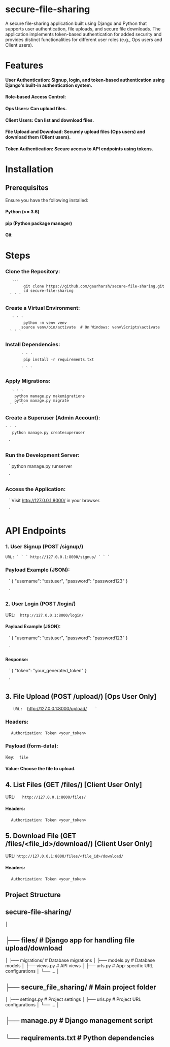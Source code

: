 # secure-file-sharing
A secure file-sharing application built using Django and Python that supports user authentication, file uploads, and secure file downloads. The application implements token-based authentication for added security and provides distinct functionalities for different user roles (e.g., Ops users and Client users).

# Features
#### User Authentication: Signup, login, and token-based authentication using Django's built-in authentication system.
#### Role-based Access Control:
#### Ops Users: Can upload files.
#### Client Users: Can list and download files.
#### File Upload and Download: Securely upload files (Ops users) and download them (Client users).
#### Token Authentication: Secure access to API endpoints using tokens.


# Installation
## Prerequisites
 Ensure you have the following installed:

#### Python (>= 3.6)
#### pip (Python package manager)
#### Git

# Steps
 ### Clone the Repository:
       ``` 
            git clone https://github.com/gaurharsh/secure-file-sharing.git
            cd secure-file-sharing
      ` ` ` 

 ### Create a Virtual Environment:
       ` ` `
            python -m venv venv
           source venv/bin/activate  # On Windows: venv\Scripts\activate
      ` ` `

### Install Dependencies:
           ` ` ` 
            pip install -r requirements.txt
            
           ` ` `
             

 ###  Apply Migrations:
       ` ` ` 
        python manage.py makemigrations
        python manage.py migrate
      ` `  `

### Create a Superuser (Admin Account):
    ` ` `
       python manage.py createsuperuser
       
  ` ` ` 

### Run the Development Server:

 ` ` ` 
       python manage.py runserver
       
 ` ` ` 

###   Access the Application:

` ` ` 
      Visit http://127.0.0.1:8000/ in your browser.
     
 ` ` ` 


 # API Endpoints

 ### 1. User Signup (POST /signup/)
  
    URL: ` ` ` http://127.0.0.1:8000/signup/ ` ` ` 
 

###  Payload Example (JSON):

` ` ` 
    {
  "username": "testuser",
  "password": "password123"
}

` ` ` 

### 2. User Login (POST /login/)

   URL: ` ` ` http://127.0.0.1:8000/login/ ` ` `


#### Payload Example (JSON):
` ` `
{
  "username": "testuser",
  "password": "password123"
}

 ` ` `

 #### Response:
 ` ` `
  {
  "token": "your_generated_token"
}

` ` ` 

## 3. File Upload (POST /upload/) [Ops User Only]

` ` ` 
 URL:` ` `  http://127.0.0.1:8000/upload/ ` ` `
` ` 

### Headers:

` ` ` 
  Authorization: Token <your_token>
` ` ` 

### Payload (form-data):

Key: ` ` ` file ` ` ` 

#### Value: Choose the file to upload.

## 4. List Files (GET /files/) [Client User Only]

URL: ` ` `  http://127.0.0.1:8000/files/ ` ` ` 

#### Headers:

` ` ` 
   Authorization: Token <your_token>
` ` ` 

## 5. Download File (GET /files/<file_id>/download/) [Client User Only]

URL: ``` http://127.0.0.1:8000/files/<file_id>/download/ ```

#### Headers:

` ` ` 
  Authorization: Token <your_token>
` ` `

## Project Structure

## secure-file-sharing/
│
## ├── files/                   # Django app for handling file upload/download
│   ├── migrations/          # Database migrations
│   ├── models.py            # Database models
│   ├── views.py             # API views
│   ├── urls.py              # App-specific URL configurations
│   └── ...
│
## ├── secure_file_sharing/     # Main project folder
│   ├── settings.py          # Project settings
│   ├── urls.py              # Project URL configurations
│   └── ...
│
## ├── manage.py                # Django management script
## └── requirements.txt         # Python dependencies

